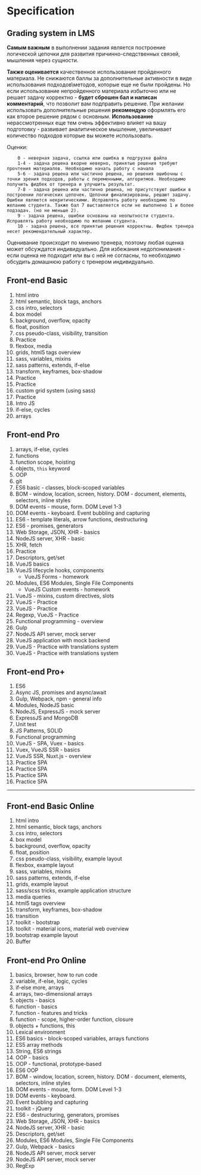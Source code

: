 # Specification

## Grading system in LMS

**Самым важным** в выполнении задания является построение логической цепочки для развития причинно-следственных связей, мышления через сущности.

**Также оценивается** качественное использование пройденного материала. Не снижаются баллы за дополнительные активности в виде использования подходов\методов, которые еще не были пройдены. Но если использование непройденного материала избыточно или не решает задачу корректно - **будет сброшен бал и написан комментарий**, что позволит вам подправить решение.
При желании использовать дополнительные решения **рекомендую** оформлять его как второе решение рядом с основным. **Использование** нерассмотренных еще тем очень эффективно влияет на вашу подготовку - развивает аналитическое мышление, увеличивает количество подходов которые вы можете использовать.

Оценки:
        
        0 - неверная задача, ссылка или ошибка в подгрузке файла
        1-4 - задача решена вкорне неверно, принятые решения требуют прочтения материалов. Необходимо начать работу с начала
        5-6 - задача решена или частично решена, но решения ошибочны с точки зрения подходов, работы с переменными, алгоритмов. Необходимо получить фидбек от тренера и улучшить результат.
        7-8 - задача решена или частично решена, но присутствуют ошибки в построении логических цепочек. Цепочки финализированы, решают задачу. Ошибки являются некритическими. Исправлять работу необходимо по желанию студента. Также бал 7 выставляется если не выполнено 1 и более подзадач. (но не меньше 2).
        9 - задача решена, ошибки основаны на неопытности студента. Исправлять работу необходимо по желанию студента.
        10 - задача решена, все принятые решения корректны. Фидбек тренера несет рекомендательный характер.
    
Оценивание происходит по мнению тренера, поэтому любая оценка может обсуждатся индивидуально.
Для избежания недопонимания - если оценка не подходит или вы с ней не согласны, то необходимо обсудить домашнюю работу с тренером индивидуально.

## Front-end Basic
1. html intro
2. html semantic, block tags, anchors
3. css intro, selectors
4. box model
5. background, overflow, opacity
6. float, position
7. css pseudo-class, visibility, transition
8. Practice
9. flexbox, media
10. grids, html5 tags overview
11. sass, variables, mixins
12. sass patterns, extends, if-else
13. transform, keyframes, box-shadow 
14. Practice
15. Practice
16. custom grid system (using sass)
17. Practice
18. Intro JS
19. if-else, cycles
20. arrays

## Front-end Pro

1. arrays, if-else, cycles
2. functions
3. function scope, hoisting
4. objects, `this` keyword
5. OOP
6. git
7. ES6 basic - classes, block-scoped variables
8. BOM - window, location, screen, history. DOM - document, elements, selectors, inline styles
9. DOM events - mouse, form. DOM Level 1-3
10. DOM events - keyboard. Event bubbling and capturing
11. ES6 - template literals, arrow functions, destructuring
12. ES6 - promises, generators
13. Web Storage, JSON, XHR - basics
14. NodeJS server, XHR - basic
15. XHR, fetch
16. Practice
17. Descriptors, get/set
18. VueJS basics
19. VueJS lifecycle hooks, components
    * VueJS Forms - homework
20. Modules, ES6 Modules, Single File Components
    * VueJS Custom events - homework
21. VueJS - mixins, custom directives, slots
22. VueJS - Practice
23. VueJS - Practice
24. Regexp, VueJS - Practice
25. Functional programming - overview
26. Gulp
27. NodeJS API server, mock server
28. VueJS application with mock backend
29. VueJS - Practice with translations system
30. VueJS - Practice with translations system

## Front-end Pro+

1. ES6
2. Async JS, promises and async/await
3. Gulp, Webpack, npm - general info
4. Modules, NodeJS basic
5. NodeJS, ExpressJS - mock server
6. ExpressJS and MongoDB
7. Unit test
8. JS Patterns, SOLID
9. Functional programming
10. VueJS - SPA, Vuex - basics
11. Vuex, VueJS SSR - basics
12. VueJS SSR, Nuxt.js - overview
13. Practice SPA
14. Practice SPA
15. Practice SPA
16. Practice SPA

---

## Front-end Basic Online
1. html intro
2. html semantic, block tags, anchors
3. css intro, selectors
4. box model
5. background, overflow, opacity
6. float, position
7. css pseudo-class, visibility, example layout
8. flexbox, example layout
9. sass, variables, mixins
10. sass patterns, extends, if-else
11. grids, example layout
12. sass/scss tricks, example application structure
13. media queries
14. html5 tags overview
15. transform, keyframes, box-shadow
16. transition
17. toolkit - bootstrap 
18. toolkit - material icons, material web overview 
19. bootstrap example layout
20. Buffer

## Front-end Pro Online

1. basics, browser, how to run code
2. variable, if-else, logic, cycles
3. if-else more, arrays
4. arrays, two-dimensional arrays
5. objects - basics
6. function - basics
7. function - features and tricks
8. function - scope, higher-order function, closure
9. objects + functions, this
10. Lexical environment
11. ES6 basics - block-scoped variables, arrays functions
12. ES5 array methods
13. String, ES6 strings
14. OOP - basics
15. OOP - functional, prototype-based
16. ES6 OOP
17. BOM - window, location, screen, history. DOM - document, elements, selectors, inline styles
18. DOM events - mouse, form. DOM Level 1-3
19. DOM events - keyboard.
20. Event bubbling and capturing 
21. toolkit - jQuery
22. ES6 - destructuring, generators, promises
23. Web Storage, JSON, XHR - basics
24. NodeJS server, XHR - basic
25. Descriptors, get/set
26. Modules, ES6 Modules, Single File Components
27. Gulp, Webpack - basics 
28. NodeJS API server, mock server
29. NodeJS API server, mock server
30. RegExp